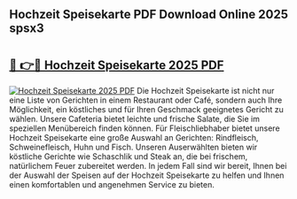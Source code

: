 ## Hochzeit Speisekarte PDF Download Online 2025 spsx3

# <h2><a href="http://gc5wml.nevu.top/?p=Hochzeit+Speisekarte">🔗 👉🔴 Hochzeit Speisekarte 2025 PDF</a></h2>

[![Hochzeit Speisekarte 2025 PDF](https://i.imgur.com/dBaPXMq.png)](http://gc5wml.nevu.top/?p=Hochzeit+Speisekarte)
Die Hochzeit Speisekarte ist nicht nur eine Liste von Gerichten in einem Restaurant oder Café, sondern auch Ihre Möglichkeit, ein köstliches und für Ihren Geschmack geeignetes Gericht zu wählen. Unsere Cafeteria bietet leichte und frische Salate, die Sie im speziellen Menübereich finden können. Für Fleischliebhaber bietet unsere Hochzeit Speisekarte eine große Auswahl an Gerichten: Rindfleisch, Schweinefleisch, Huhn und Fisch. Unseren Auserwählten bieten wir köstliche Gerichte wie Schaschlik und Steak an, die bei frischem, natürlichem Feuer zubereitet werden. In jedem Fall sind wir bereit, Ihnen bei der Auswahl der Speisen auf der Hochzeit Speisekarte zu helfen und Ihnen einen komfortablen und angenehmen Service zu bieten.
